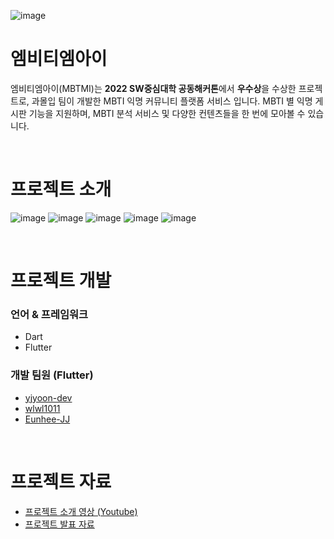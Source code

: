 
![image](https://user-images.githubusercontent.com/72238126/183279814-58f481e7-30f7-4810-bdf1-6efa7fbce9bf.png)

# 엠비티엠아이

엠비티엠아이(MBTMI)는 **2022 SW중심대학 공동해커톤**에서 **우수상**을 수상한 프로젝트로, 과몰입 팀이 개발한 MBTI 익명 커뮤니티 플랫폼 서비스 입니다. MBTI 별 익명 게시판 기능을 지원하며, MBTI 분석 서비스 및 다양한 컨텐츠들을 한 번에 모아볼 수 있습니다.

<br>

# 프로젝트 소개

![image](https://user-images.githubusercontent.com/72238126/183280080-894377de-1ec4-43ae-9d32-419b66f97fa7.png)
![image](https://user-images.githubusercontent.com/72238126/183280105-a46af0ae-ba75-4e94-9622-9b5300f18a04.png)
![image](https://user-images.githubusercontent.com/72238126/183280117-b6ee866c-82a6-4af5-adbc-ce62f580cb90.png)
![image](https://user-images.githubusercontent.com/72238126/183280125-d047e155-8370-4066-953c-46618dc1ea69.png)
![image](https://user-images.githubusercontent.com/72238126/183280142-71352f18-1734-49d8-aefb-b2e129ed237a.png)

<br>

# 프로젝트 개발

### 언어 & 프레임워크

- Dart
- Flutter

### 개발 팀원 (Flutter)

- [yjyoon-dev](https://github.com/yjyoon-dev)
- [wlwl1011](https://github.com/wlwl1011)
- [Eunhee-JJ](https://github.com/Eunhee-JJ)

<br>

# 프로젝트 자료

- [프로젝트 소개 영상 (Youtube)](https://m.youtube.com/watch?v=91koWBCt2TE)
- [프로젝트 발표 자료](https://github.com/yjyoon-dev/mbtmi-flutter/files/9276358/ppt.pdf)
